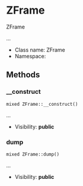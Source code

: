 ZFrame
===============

ZFrame

...


* Class name: ZFrame
* Namespace: 







Methods
-------


### __construct

    mixed ZFrame::__construct()



...

* Visibility: **public**




### dump

    mixed ZFrame::dump()



...

* Visibility: **public**



